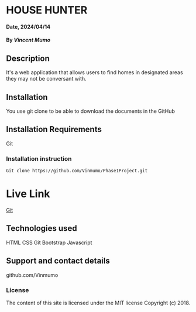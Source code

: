 # HOUSE HUNTER

#### Date, 2024/04/14

#### By *Vincent Mumo*

## Description
It's a web application that allows users to find homes in designated areas they may not be conversant with.

## Installation
You use git clone to be able to download the documents in the GitHub

## Installation Requirements
Git

### Installation instruction
```
Git clone https://github.com/Vinmumo/Phase1Project.git

```

# Live Link
[Git](https://vinmumo.github.io/Phase1Project/)

## Technologies used
HTML
CSS
Git
Bootstrap
Javascript

## Support and contact details
github.com/Vinmumo

### License
The content of this site is licensed under the MIT license
Copyright (c) 2018.







